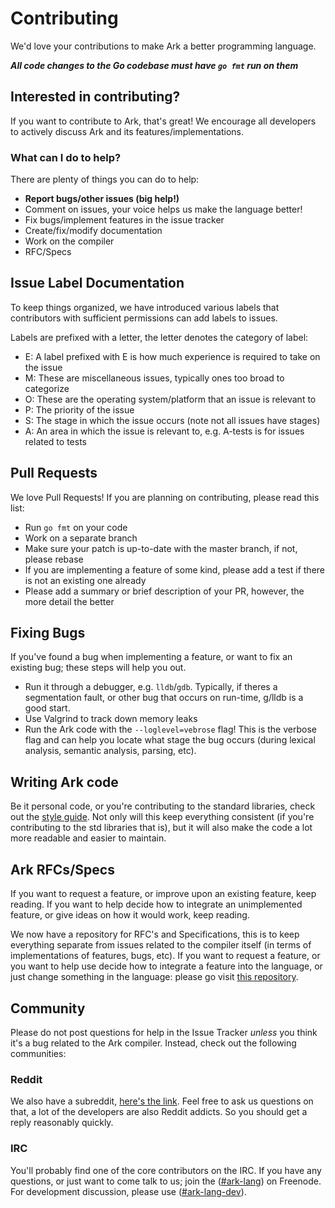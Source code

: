 # Contributing
We'd love your contributions to make Ark a better programming language.

***All code changes to the Go codebase must have `go fmt` run on them***

## Interested in contributing?
If you want to contribute to Ark, that's great! We encourage all developers to actively discuss Ark and its features/implementations.

### What can I do to help?
There are plenty of things you can do to help:

* **Report bugs/other issues (big help!)**
* Comment on issues, your voice helps us make the language better!
* Fix bugs/implement features in the issue tracker
* Create/fix/modify documentation
* Work on the compiler
* RFC/Specs

## Issue Label Documentation
To keep things organized, we have introduced various labels that contributors with sufficient
permissions can add labels to issues. 

Labels are prefixed with a letter, the letter denotes the category of label:

* E: A label prefixed with E is how much experience is required to take on the issue
* M: These are miscellaneous issues, typically ones too broad to categorize
* O: These are the operating system/platform that an issue is relevant to
* P: The priority of the issue
* S: The stage in which the issue occurs (note not all issues have stages)
* A: An area in which the issue is relevant to, e.g. A-tests is for issues related to tests

## Pull Requests
We love Pull Requests! If you are planning on contributing, please read this list:

* Run `go fmt` on your code
* Work on a separate branch
* Make sure your patch is up-to-date with the master branch, if not, please rebase
* If you are implementing a feature of some kind, please add a test if there is not an existing one already
* Please add a summary or brief description of your PR, however, the more detail the better

## Fixing Bugs
If you've found a bug when implementing a feature, or want to
fix an existing bug; these steps will help you out.

* Run it through a debugger, e.g. `lldb`/`gdb`.
  Typically, if theres a segmentation fault, or other bug
  that occurs on run-time, g/lldb is a good start.
* Use Valgrind to track down memory leaks
* Run the Ark code with the `--loglevel=vebrose` flag! This is the verbose
  flag and can help you locate what stage the bug occurs (during lexical analysis, semantic analysis, parsing, etc).

## Writing Ark code
Be it personal code, or you're contributing to the standard libraries,
check out the [style guide](//github.com/ark-lang/ark-docs/blob/master/STYLEGUIDE.md). Not only will this keep everything
consistent (if you're contributing to the std libraries that is), but it will
also make the code a lot more readable and easier to maintain.

## Ark RFCs/Specs
If you want to request a feature, or improve upon an existing feature, keep reading. If you want to help decide how to integrate an unimplemented feature, or give ideas on how it would work, keep reading. 

We now have a repository for RFC's and Specifications, this is to keep everything separate from issues related to the compiler itself (in terms of implementations of features, bugs, etc). If you want to request a feature, or you want to help use decide how to integrate a feature into the language, or just change something in the language: please go visit [this repository](//github.com/ark-lang/ark-rfcs).

## Community
Please do not post questions for help in the Issue Tracker _unless_ you think
it's a bug related to the Ark compiler. Instead, check out
the following communities:

### Reddit
We also have a subreddit, [here's the link](//www.reddit.com/r/ark_lang). Feel free to ask us questions on that, a lot of the developers are also Reddit addicts. So you should get a reply reasonably quickly.

### IRC
You'll probably find one of the core contributors on the IRC. If you have
any questions, or just want to come talk to us; join the ([#ark-lang](//webchat.freenode.net/?channels=%23ark-lang)) on Freenode. For development discussion, please use ([#ark-lang-dev](//webchat.freenode.net/?channels=%23ark-lang)).
